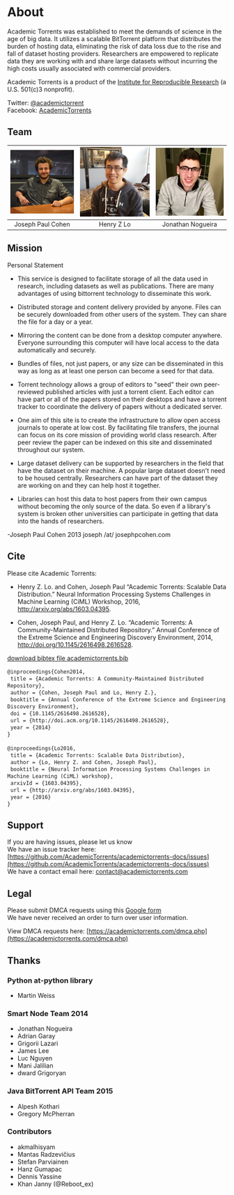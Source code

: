 # About

Academic Torrents was established to meet the demands of science in the age of big data. 
It utilizes a scalable BitTorrent platform that distributes the burden of hosting data, 
eliminating the risk of data loss due to the rise and fall of dataset hosting providers. 
Researchers are empowered to replicate data they are working with and share large datasets 
without incurring the high costs usually associated with commercial providers.


Academic Torrents is a product of the [Institute for Reproducible Research](https://reproducibilityinstitute.org/) (a U.S. 501(c)3 nonprofit).

Twitter: [@academictorrent](https://twitter.com/academictorrent)<br>
Facebook: [AcademicTorrents](https://www.facebook.com/academictorrents/)

## Team


| ![](_static/img/joe.jpg) |  ![](_static/img/henry.jpg) |  ![](_static/img/nogueira.jpg) |
| :----: | :----: | :----: |
| Joseph Paul Cohen  | &nbsp;&nbsp;&nbsp;&nbsp;&nbsp;&nbsp;&nbsp;Henry Z Lo&nbsp;&nbsp;&nbsp;&nbsp;&nbsp;&nbsp;&nbsp;  |  Jonathan Nogueira |



## Mission

Personal Statement

+ This service is designed to facilitate storage of all the data used in research, including datasets as well as publications. There are many advantages of using bittorrent technology to disseminate this work.

 + Distributed storage and content delivery provided by anyone. Files can be securely downloaded from other users of the system. They can share the file for a day or a year.
 + Mirroring the content can be done from a desktop computer anywhere. Everyone surrounding this computer will have local access to the data automatically and securely.
 + Bundles of files, not just papers, or any size can be disseminated in this way as long as at least one person can become a seed for that data.
 + Torrent technology allows a group of editors to "seed" their own peer-reviewed published articles with just a torrent client. Each editor can have part or all of the papers stored on their desktops and have a torrent tracker to coordinate the delivery of papers without a dedicated server.

+ One aim of this site is to create the infrastructure to allow open access journals to operate at low cost. By facilitating file transfers, the journal can focus on its core mission of providing world class research. After peer review the paper can be indexed on this site and disseminated throughout our system.

+ Large dataset delivery can be supported by researchers in the field that have the dataset on their machine. A popular large dataset doesn't need to be housed centrally. Researchers can have part of the dataset they are working on and they can help host it together.

+ Libraries can host this data to host papers from their own campus without becoming the only source of the data. So even if a library's system is broken other universities can participate in getting that data into the hands of researchers.

-Joseph Paul Cohen 2013
joseph /at/ josephpcohen.com



## Cite

Please cite Academic Torrents:

 - Henry Z. Lo. and Cohen, Joseph Paul “Academic Torrents: Scalable Data Distribution.” Neural Information Processing Systems Challenges in Machine Learning (CiML) Workshop, 2016, http://arxiv.org/abs/1603.04395.

 - Cohen, Joseph Paul, and Henry Z. Lo. “Academic Torrents: A Community-Maintained Distributed Repository.” Annual Conference of the Extreme Science and Engineering Discovery Environment, 2014, http://doi.org/10.1145/2616498.2616528.

[download bibtex file academictorrents.bib](https://academictorrents.com/academictorrents.bib)

```
@inproceedings{Cohen2014,
 title = {Academic Torrents: A Community-Maintained Distributed Repository},
 author = {Cohen, Joseph Paul and Lo, Henry Z.},
 booktitle = {Annual Conference of the Extreme Science and Engineering Discovery Environment},
 doi = {10.1145/2616498.2616528},
 url = {http://doi.acm.org/10.1145/2616498.2616528},
 year = {2014}
}

@inproceedings{Lo2016,
 title = {Academic Torrents: Scalable Data Distribution},
 author = {Lo, Henry Z. and Cohen, Joseph Paul},
 booktitle = {Neural Information Processing Systems Challenges in Machine Learning (CiML) workshop},
 arxivId = {1603.04395},
 url = {http://arxiv.org/abs/1603.04395},
 year = {2016}
}
```


## Support

If you are having issues, please let us know  
We have an issue tracker here: [https://github.com/AcademicTorrents/academictorrents-docs/issues](https://github.com/AcademicTorrents/academictorrents-docs/issues)  
We have a contact email here: [contact@academictorrents.com](mailto:contact@academictorrents.com)



## Legal

Please submit DMCA requests using this [Google form](https://docs.google.com/forms/d/1UZpffALavOF_X06QebmzbZZ7OyiGxjcn4vWhTQyHFPo/viewform)  
We have never received an order to turn over user information.

View DMCA requests here: [https://academictorrents.com/dmca.php](https://academictorrents.com/dmca.php)

## Thanks

### Python at-python library

- Martin Weiss

### Smart Node Team 2014

- Jonathan Nogueira
- Adrian Garay
- Grigorii Lazari
- James Lee
- Luc Nguyen
- Mani Jalilian
- dward Grigoryan

### Java BitTorrent API Team 2015

- Alpesh Kothari
- Gregory McPherran

### Contributors

- akmalhisyam
- Mantas Radzevi&#269;ius
- Stefan Parviainen
- Hanz Gumapac
- Dennis Yassine
- Khan Janny (@Reboot_ex)


